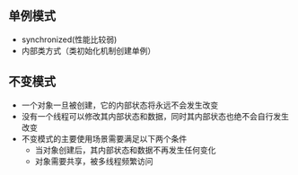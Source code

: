 ## 单例模式
* synchronized(性能比较弱)
* 内部类方式（类初始化机制创建单例）
## 不变模式
* 一个对象一旦被创建，它的内部状态将永远不会发生改变
* 没有一个线程可以修改其内部状态和数据，同时其内部状态也绝不会自行发生改变
* 不变模式的主要使用场景需要满足以下两个条件
  * 当对象创建后，其内部状态和数据不再发生任何变化
  * 对象需要共享，被多线程频繁访问

